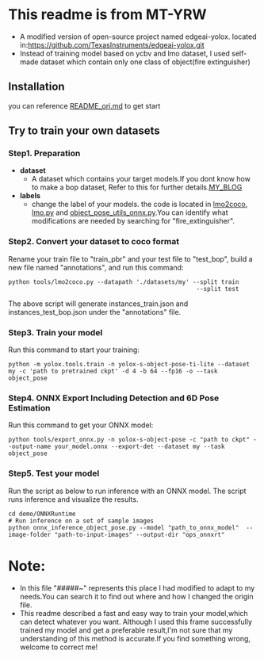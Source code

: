 # This readme is from MT-YRW
* A modified version of open-source project named edgeai-yolox. located in:https://github.com/TexasInstruments/edgeai-yolox.git
* Instead of training model based on ycbv and lmo dataset, I used self-made dataset which contain only one class of object(fire extinguisher) 


## Installation  
you can reference [README_ori.md](./README_ori.md) to get start

## Try to train your own datasets
### Step1. Preparation
* **dataset**
    * A dataset which contains your target models.If you dont know how to make a bop dataset, Refer to this for further details.[MY_BLOG](https://blog.csdn.net/MT_YRW/article/details/144779117?fromshare=blogdetail&sharetype=blogdetail&sharerId=144779117&sharerefer=PC&sharesource=MT_YRW&sharefrom=from_link)
* **labels**
    * change the label of your models. the code is located in [lmo2coco](./tools/lmo2coco.py), [lmo.py](./yolox/data/datasets/lmo.py) and [object_pose_utils_onnx.py](./demo/ONNXRuntime/object_pose_utils_onnx.py).You can identify what modifications are needed by searching for "fire_extinguisher". 

### Step2. Convert your dataset to coco format
Rename your train file to "train_pbr" and your test file to "test_bop", build a new file named "annotations", and run this command:
```
python tools/lmo2coco.py --datapath './datasets/my' --split train                
                                                     --split test   
```
The above script will generate instances_train.json and instances_test_bop.json under the "annotations" file.

### Step3. Train your model
Run this command to start your training:
```
python -m yolox.tools.train -n yolox-s-object-pose-ti-lite --dataset my -c 'path to pretrained ckpt' -d 4 -b 64 --fp16 -o --task object_pose
```

### Step4. ONNX Export Including Detection and 6D Pose Estimation
Run this command to get your ONNX model:
```
python tools/export_onnx.py -n yolox-s-object-pose -c "path to ckpt" --output-name your_model.onnx --export-det --dataset my --task object_pose
```

### Step5. Test your model
Run the script as below to run inference with an ONNX model. The script runs inference and visualize the results.
```
cd demo/ONNXRuntime
# Run inference on a set of sample images
python onnx_inference_object_pose.py --model "path_to_onnx_model"  --image-folder "path-to-input-images" --output-dir "ops_onnxrt" 
```


# Note:
* In this file "#####~" represents this place I had modified to adapt to my needs.You can search it to find out where and how I changed the origin file. 
* This readme described a fast and easy way to train your model,which can detect whatever you want. Although I used this frame successfully trained my model and get a preferable result,I'm not sure that my understanding of this method is accurate.If you find something wrong, welcome to correct me!





